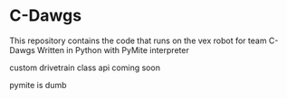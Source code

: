 # C-Dawgs

This repository contains the code that runs on the vex robot for team C-Dawgs
Written in Python with PyMite interpreter

custom drivetrain class api coming soon

pymite is dumb
